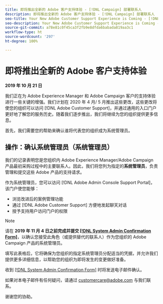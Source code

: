 ```yaml
---
title: 即将推出全新的 Adobe 客户支持体验 - [!DNL Campaign] 部署联系人
description: 即将推出全新的 Adobe 客户支持体验 - [!DNL Campaign] 部署联系人
seo-title: Your New Adobe Customer Support Experience is Coming - [!DNL Campaign] deploy contact
seo-description: Your New Adobe Customer Support Experience is Coming - [!DNL Campaign] deploy contact
source-git-commit: a78e81c0f45ca3f2fb9e8dfda6babada819aa3c1
workflow-type: ht
source-wordcount: '297'
ht-degree: 100%

---
```



# 即将推出全新的 Adobe 客户支持体验

**2019 年 10 月 21 日**

我们正在为 Adobe Experience Manager 和 Adobe Campaign 客户的支持体验进行一些关键的增强。我们计划在 2020 年 4 月/ 5 月推出这些更改，这些更改将使您的组织可以访问 [!DNL Adobe Customer Support]，并通过通用的入口门户更好地了解您的服务历史。随着我们逐步推出，我们将继续为您的组织提供更多信息。

首先，我们需要您的帮助来确认谁将代表您的组织成为系统管理员。

## 操作：确认系统管理员（系统管理员）

我们的记录表明您是您组织内 Adobe Experience Manager/Adobe Campaign 产品最初采购过程中的主要联系人。因此，我们将您列为指定的&#x200B;**系统管理员**，负责管理和提交这些 Adobe 产品的支持请求。

作为系统管理员，您可以访问 [!DNL Adobe Admin Console Support Portal]，该门户使您能够：

* 浏览改进后的案例管理功能
* 通过 [!DNL Adobe Customer Support] 方便地发起聊天对话
* 授予支持用户访问门户的权限

>[!NOTE]
>
>请在 **2019 年 11 月 4 日之前完成并提交 [[!DNL System Admin Confirmation Form]](https://adobe.allegiancetech.com/cgi-bin/qwebcorporate.dll?idx=N5M8RY)**，以确认您接受此角色（或提供替代的联系人）作为您组织的 Adobe Campaign 产品的系统管理员。
>
>填写此表格后，它将确保为您组织的指定系统管理员分配适当的凭据，并允许我们提供更多详细信息，以帮助您的组织为即将发生的变更做好准备。

收到 [[!DNL System Admin Confirmation Form]](https://adobe.allegiancetech.com/cgi-bin/qwebcorporate.dll?idx=N5M8RY) 时将发送电子邮件确认。

如果对本电子邮件有任何疑问，请通过 customercare@adobe.com 与我们联系。

谢谢您的协助。
